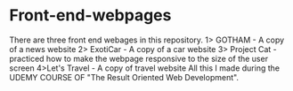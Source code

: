 # Front-end-webpages
There are three front end webages in this repository.
1> GOTHAM - A copy of a news website 
2> ExotiCar - A copy of a car website 
3> Project Cat - practiced how to make the webpage responsive to the size of the user screen
4>Let's Travel - A copy of travel website
All this I made during the UDEMY COURSE OF "The Result Oriented Web Development".

